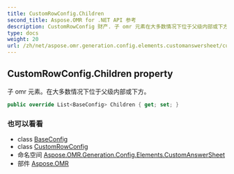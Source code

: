 ```yaml
---
title: CustomRowConfig.Children
second_title: Aspose.OMR for .NET API 参考
description: CustomRowConfig 财产. 子 omr 元素在大多数情况下位于父级内部或下方
type: docs
weight: 20
url: /zh/net/aspose.omr.generation.config.elements.customanswersheet/customrowconfig/children/
---
```

## CustomRowConfig.Children property

子 omr 元素。在大多数情况下位于父级内部或下方。

```csharp
public override List<BaseConfig> Children { get; set; }
```

### 也可以看看

* class [BaseConfig](../../../aspose.omr.generation.config/baseconfig/)
* class [CustomRowConfig](../)
* 命名空间 [Aspose.OMR.Generation.Config.Elements.CustomAnswerSheet](../../customrowconfig/)
* 部件 [Aspose.OMR](../../../)


